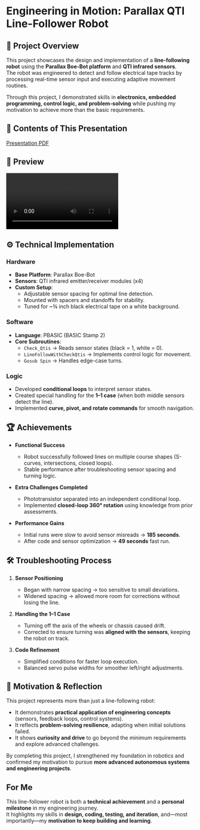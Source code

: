 # Engineering in Motion: Parallax QTI Line-Follower Robot

## 📌 Project Overview
This project showcases the design and implementation of a **line-following robot** using the **Parallax Boe-Bot platform** and **QTI infrared sensors**.  
The robot was engineered to detect and follow electrical tape tracks by processing real-time sensor input and executing adaptive movement routines.

Through this project, I demonstrated skills in **electronics, embedded programming, control logic, and problem-solving** while pushing my motivation to achieve more than the basic requirements.

## 📂 Contents of This Presentation
[Presentation PDF](Final%20Presentation.pdf)

## 🤖 Preview
![Line Follower Demo](./assets/0830.mp4)

## ⚙️ Technical Implementation

### Hardware
- **Base Platform**: Parallax Boe-Bot  
- **Sensors**: QTI infrared emitter/receiver modules (x4)  
- **Custom Setup**:  
  - Adjustable sensor spacing for optimal line detection.  
  - Mounted with spacers and standoffs for stability.  
  - Tuned for ~¾ inch black electrical tape on a white background.

### Software
- **Language**: PBASIC (BASIC Stamp 2)  
- **Core Subroutines**:  
  - `Check_Qtis` → Reads sensor states (black = 1, white = 0).  
  - `LineFollowWithCheckQtis` → Implements control logic for movement.  
  - `Gosub Spin` → Handles edge-case turns.  

### Logic
- Developed **conditional loops** to interpret sensor states.  
- Created special handling for the **1–1 case** (when both middle sensors detect the line).  
- Implemented **curve, pivot, and rotate commands** for smooth navigation.  


## 🏆 Achievements

- **Functional Success**
  - Robot successfully followed lines on multiple course shapes (S-curves, intersections, closed loops).  
  - Stable performance after troubleshooting sensor spacing and turning logic.
 
- **Extra Challenges Completed**
  - Phototransistor separated into an independent conditional loop.  
  - Implemented **closed-loop 360° rotation** using knowledge from prior assessments.  

- **Performance Gains**
  - Initial runs were slow to avoid sensor misreads → **185 seconds**.  
  - After code and sensor optimization → **49 seconds** fast run.  


## 🛠 Troubleshooting Process

1. **Sensor Positioning**
   - Began with narrow spacing → too sensitive to small deviations.  
   - Widened spacing → allowed more room for corrections without losing the line.  

2. **Handling the 1–1 Case**
   - Turning off the axis of the wheels or chassis caused drift.  
   - Corrected to ensure turning was **aligned with the sensors**, keeping the robot on track.  

3. **Code Refinement**
   - Simplified conditions for faster loop execution.  
   - Balanced servo pulse widths for smoother left/right adjustments.  


## 🚀 Motivation & Reflection

This project represents more than just a line-following robot:
- It demonstrates **practical application of engineering concepts** (sensors, feedback loops, control systems).  
- It reflects **problem-solving resilience**, adapting when initial solutions failed.  
- It shows **curiosity and drive** to go beyond the minimum requirements and explore advanced challenges.  

By completing this project, I strengthened my foundation in robotics and confirmed my motivation to pursue **more advanced autonomous systems and engineering projects**.

##  For Me
This line-follower robot is both a **technical achievement** and a **personal milestone** in my engineering journey.  
It highlights my skills in **design, coding, testing, and iteration**, and—most importantly—my **motivation to keep building and learning**.
